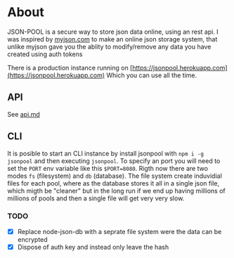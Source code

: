 # About

JSON-POOL is a secure way to store json data online, using an rest api.
I was inspired by [myjson.com](http://myjson.com) to make an online json storage system, 
that unlike myjson gave you the ablity to modify/remove any data you have created using auth tokens

There is a production instance running on [https://jsonpool.herokuapp.com](https://jsonpool.herokuapp.com)
Which you can use all the time.

## API
See [api.md](api.md)

## CLI
It is posible to start an CLI instance by install jsonpool with `npm i -g jsonpool`
and then executing `jsonpool`. To specify an port you will need to set the `PORT` env
variable like this `$PORT=8080`. Rigth now there are two modes `fs` (filesystem) and `db`
(database). The file system create induvidial files for each pool, where as the database stores it all 
in a single json file, which migth be "cleaner" but in the long run if we end up having millions of millions
of pools and then a single file will get very very slow.


### TODO

- [x] Replace node-json-db with a seprate file system were the data can be encrypted
- [x] Dispose of auth key and instead only leave the hash
